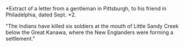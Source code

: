 *Extract of a letter from a gentleman in Pittsburgh,  to his friend in Philadelphia, dated Sept. *2."The Indians have killed six soldiers at the mouth of Little Sandy Creek below the Great Kanawa, where the New Englanders were forming a settlement."